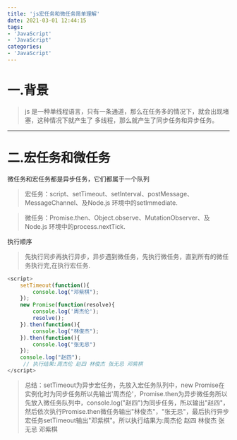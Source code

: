 ```yaml
---
title: 'js宏任务和微任务简单理解'
date: 2021-03-01 12:44:15
tags:
- 'JavaScript'
- 'JavaScript'
categories:
- 'JavaScript'
---
```


# 一.背景
>js 是一种单线程语言，只有一条通道，那么在任务多的情况下，就会出现堵塞，这种情况下就产生了 多线程，那么就产生了同步任务和异步任务。

---
# 二.宏任务和微任务
微任务和宏任务都是异步任务，它们都属于一个队列
>宏任务：script、setTimeout、setInterval、postMessage、MessageChannel、及Node.js 环境中的setImmediate.

>微任务：Promise.then、Object.observe、MutationObserver、及Node.js 环境中的process.nextTick.

执行顺序
>先执行同步再执行异步，异步遇到微任务，先执行微任务，直到所有的微任务执行完,在执行宏任务.
```javascript
<script>
    setTimeout(function(){
        console.log("邓紫棋");
    });
    new Promise(function(resolve){		    
        console.log('周杰伦');
        resolve();
    }).then(function(){		    
        console.log("林俊杰");
    }).then(function(){
        console.log("张无忌")
    }); 		
    console.log("赵四");
     // 执行结果:周杰伦 赵四 林俊杰 张无忌 邓紫棋
</script>
```
>总结：setTimeout为异步宏任务，先放入宏任务队列中，new Promise在实例化时为同步任务所以先输出'周杰伦'，Promise.then为异步微任务所以先放入微任务队列中，console.log("赵四")为同步任务，所以输出"赵四"，然后依次执行Promise.then微任务输出"林俊杰"，"张无忌"，最后执行异步宏任务setTimeout输出"邓紫棋"。所以执行结果为:周杰伦 赵四 林俊杰 张无忌 邓紫棋

